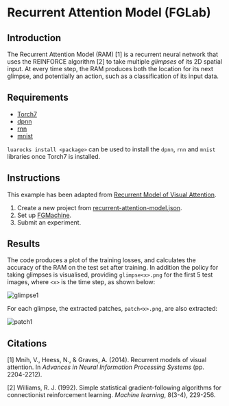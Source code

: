 # Recurrent Attention Model (FGLab)

## Introduction

The Recurrent Attention Model (RAM) [1] is a recurrent neural network that uses the REINFORCE algorithm [2] to take multiple *glimpses* of its 2D spatial input. At every time step, the RAM produces both the location for its next glimpse, and potentially an action, such as a classification of its input data.

## Requirements

- [Torch7](http://torch.ch/)
- [dpnn](https://github.com/nicholas-leonard/dpnn)
- [rnn](https://github.com/Element-Research/rnn)
- [mnist](https://github.com/andresy/mnist)

`luarocks install <package>` can be used to install the `dpnn`, `rnn` and `mnist` libraries once Torch7 is installed.

## Instructions

This example has been adapted from [Recurrent Model of Visual Attention](http://torch.ch/blog/2015/09/21/rmva.html). 

1. Create a new project from [recurrent-attention-model.json](https://github.com/Kaixhin/FGLab/blob/master/examples/Recurrent-Attention-Model/recurrent-attention-model.json).
1. Set up [FGMachine](https://github.com/Kaixhin/FGMachine/blob/master/examples/Recurrent-Attention-Model).
1. Submit an experiment.

## Results

The code produces a plot of the training losses, and calculates the accuracy of the RAM on the test set after training. In addition the policy for taking glimpses is visualised, providing `glimpse<x>.png` for the first 5 test images, where `<x>` is the time step, as shown below:

![glimpse1](https://raw.githubusercontent.com/Kaixhin/FGLab/master/examples/Recurrent-Attention-Model/glimpse1.png)

For each glimpse, the extracted patches, `patch<x>.png`, are also extracted:

![patch1](https://raw.githubusercontent.com/Kaixhin/FGLab/master/examples/Recurrent-Attention-Model/patch1.png)

## Citations

[1] Mnih, V., Heess, N., & Graves, A. (2014). Recurrent models of visual attention. In *Advances in Neural Information Processing Systems* (pp. 2204-2212).

[2] Williams, R. J. (1992). Simple statistical gradient-following algorithms for connectionist reinforcement learning. *Machine learning*, 8(3-4), 229-256.
